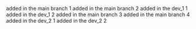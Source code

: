 <!--
 * @Author: your name
 * @Date: 2020-12-31 12:20:57
 * @LastEditTime: 2020-12-31 13:14:10
 * @LastEditors: Please set LastEditors
 * @Description: In User Settings Edit
 * @FilePath: \git_learning\README.md
-->

added in the main branch 1
added in the main branch 2
added in the dev_1 1
added in the dev_1 2
added in the main branch 3
added in the main branch 4
added in the dev_2 1
added in the dev_2 2